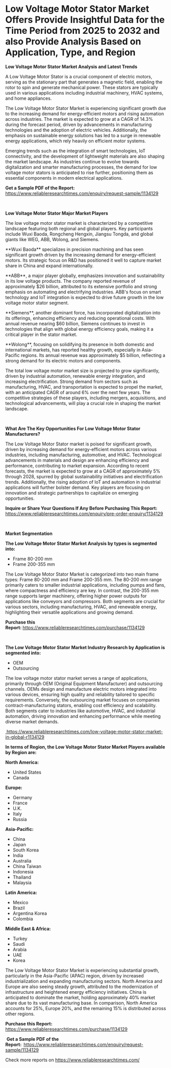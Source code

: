 <p><h1>Low Voltage Motor Stator Market Offers Provide Insightful Data for the Time Period from 2025 to 2032 and also Provide Analysis Based on Application, Type, and Region</h1></p><p><strong>Low Voltage Motor Stator Market Analysis and Latest Trends</strong></p>
<p><p>A Low Voltage Motor Stator is a crucial component of electric motors, serving as the stationary part that generates a magnetic field, enabling the rotor to spin and generate mechanical power. These stators are typically used in various applications including industrial machinery, HVAC systems, and home appliances. </p><p>The Low Voltage Motor Stator Market is experiencing significant growth due to the increasing demand for energy-efficient motors and rising automation across industries. The market is expected to grow at a CAGR of 14.3% during the forecast period, driven by advancements in manufacturing technologies and the adoption of electric vehicles. Additionally, the emphasis on sustainable energy solutions has led to a surge in renewable energy applications, which rely heavily on efficient motor systems.</p><p>Emerging trends such as the integration of smart technologies, IoT connectivity, and the development of lightweight materials are also shaping the market landscape. As industries continue to evolve towards digitalization and smarter manufacturing processes, the demand for low voltage motor stators is anticipated to rise further, positioning them as essential components in modern electrical applications.</p></p>
<p><strong>Get a Sample PDF of the Report:&nbsp;</strong> <a href="https://www.reliableresearchtimes.com/enquiry/request-sample/1134129?utm_campaign=2232&utm_medium=2&utm_source=Github&utm_content=ia&utm_term=25032025&utm_id=low-voltage-motor-stator">https://www.reliableresearchtimes.com/enquiry/request-sample/1134129</a></p>
<p>&nbsp;</p>
<p><strong>Low Voltage Motor Stator Major Market Players</strong></p>
<p><p>The low voltage motor stator market is characterized by a competitive landscape featuring both regional and global players. Key participants include Wuxi Baoda, Rongcheng Hengxin, Jiangsu Tongda, and global giants like WEG, ABB, Wolong, and Siemens. </p><p>**Wuxi Baoda** specializes in precision machining and has seen significant growth driven by the increasing demand for energy-efficient motors. Its strategic focus on R&D has positioned it well to capture market share in China and expand internationally. </p><p>**ABB**, a major player globally, emphasizes innovation and sustainability in its low voltage products. The company reported revenue of approximately $26 billion, attributed to its extensive portfolio and strong emphasis on automating and electrifying industries. ABB's focus on smart technology and IoT integration is expected to drive future growth in the low voltage motor stator segment.</p><p>**Siemens**, another dominant force, has incorporated digitalization into its offerings, enhancing efficiency and reducing operational costs. With annual revenue nearing $60 billion, Siemens continues to invest in technologies that align with global energy efficiency goals, making it a critical player in the stator market.</p><p>**Wolong**, focusing on solidifying its presence in both domestic and international markets, has reported healthy growth, especially in Asia-Pacific regions. Its annual revenue was approximately $5 billion, reflecting a strong demand for its electric motors and components.</p><p>The total low voltage motor market size is projected to grow significantly, driven by industrial automation, renewable energy integration, and increasing electrification. Strong demand from sectors such as manufacturing, HVAC, and transportation is expected to propel the market, with an anticipated CAGR of around 6% over the next few years. The competitive strategies of these players, including mergers, acquisitions, and technological advancements, will play a crucial role in shaping the market landscape.</p></p>
<p>&nbsp;</p>
<p><strong>What Are The Key Opportunities For Low Voltage Motor Stator Manufacturers?</strong></p>
<p><p>The Low Voltage Motor Stator market is poised for significant growth, driven by increasing demand for energy-efficient motors across various industries, including manufacturing, automotive, and HVAC. Technological advancements in materials and design are enhancing efficiency and performance, contributing to market expansion. According to recent forecasts, the market is expected to grow at a CAGR of approximately 5% through 2028, spurred by global sustainability initiatives and electrification trends. Additionally, the rising adoption of IoT and automation in industrial applications will further bolster demand. Key players are focusing on innovation and strategic partnerships to capitalize on emerging opportunities.</p></p>
<p><strong>Inquire or Share Your Questions If Any Before Purchasing This Report:</strong> <a href="https://www.reliableresearchtimes.com/enquiry/pre-order-enquiry/1134129?utm_campaign=2232&utm_medium=2&utm_source=Github&utm_content=ia&utm_term=25032025&utm_id=low-voltage-motor-stator">https://www.reliableresearchtimes.com/enquiry/pre-order-enquiry/1134129</a></p>
<p>&nbsp;</p>
<p><strong>Market Segmentation</strong></p>
<p><strong>The Low Voltage Motor Stator Market Analysis by types is segmented into:</strong></p>
<p><ul><li>Frame 80-200 mm</li><li>Frame 200-355 mm</li></ul></p>
<p><p>The Low Voltage Motor Stator Market is categorized into two main frame types: Frame 80-200 mm and Frame 200-355 mm. The 80-200 mm range primarily caters to smaller industrial applications, including pumps and fans, where compactness and efficiency are key. In contrast, the 200-355 mm range supports larger machinery, offering higher power outputs for applications like conveyors and compressors. Both segments are crucial for various sectors, including manufacturing, HVAC, and renewable energy, highlighting their versatile applications and growing demand.</p></p>
<p><strong>Purchase this Report:&nbsp;</strong><a href="https://www.reliableresearchtimes.com/purchase/1134129?utm_campaign=2232&utm_medium=2&utm_source=Github&utm_content=ia&utm_term=25032025&utm_id=low-voltage-motor-stator">https://www.reliableresearchtimes.com/purchase/1134129</a></p>
<p>&nbsp;</p>
<p><strong>The Low Voltage Motor Stator Market Industry Research by Application is segmented into:</strong></p>
<p><ul><li>OEM</li><li>Outsourcing</li></ul></p>
<p><p>The low voltage motor stator market serves a range of applications, primarily through OEM (Original Equipment Manufacturer) and outsourcing channels. OEMs design and manufacture electric motors integrated into various devices, ensuring high quality and reliability tailored to specific requirements. Conversely, the outsourcing market focuses on companies contract-manufacturing stators, enabling cost efficiency and scalability. Both segments cater to industries like automotive, HVAC, and industrial automation, driving innovation and enhancing performance while meeting diverse market demands.</p></p>
<p><a href="https://www.reliableresearchtimes.com/low-voltage-motor-stator-market-in-global-r1134129?utm_campaign=2232&utm_medium=2&utm_source=Github&utm_content=ia&utm_term=25032025&utm_id=low-voltage-motor-stator">&nbsp;https://www.reliableresearchtimes.com/low-voltage-motor-stator-market-in-global-r1134129</a></p>
<p><strong>In terms of Region, the Low Voltage Motor Stator Market Players available by Region are:</strong></p>
<p>
    <p> <strong> North America: </strong>
        <ul>
            <li>United States</li>
            <li>Canada</li>
        </ul>
        </p> 
    <p> <strong> Europe: </strong>
        <ul>
            <li>Germany</li>
            <li>France</li>
            <li>U.K.</li>
            <li>Italy</li>
            <li>Russia</li>
        </ul>
        </p> 
    <p> <strong> Asia-Pacific: </strong>
        <ul>
            <li>China</li>
            <li>Japan</li>
            <li>South Korea</li>
            <li>India</li>
            <li>Australia</li>
            <li>China Taiwan</li>
            <li>Indonesia</li>
            <li>Thailand</li>
            <li>Malaysia</li>
        </ul>
        </p> 
    <p> <strong> Latin America: </strong>
        <ul>
            <li>Mexico</li>
            <li>Brazil</li>
            <li>Argentina Korea</li>
            <li>Colombia</li>
        </ul>
        </p> 
    <p> <strong> Middle East & Africa: </strong>
        <ul>
            <li>Turkey</li>
            <li>Saudi</li>
            <li>Arabia</li>
            <li>UAE</li>
            <li>Korea</li>
        </ul>
    </p>
    </p>
<p><p>The Low Voltage Motor Stator Market is experiencing substantial growth, particularly in the Asia-Pacific (APAC) region, driven by increased industrialization and expanding manufacturing sectors. North America and Europe are also seeing steady growth, attributed to the modernization of infrastructure and heightened energy efficiency initiatives. China is anticipated to dominate the market, holding approximately 40% market share due to its vast manufacturing base. In comparison, North America accounts for 25%, Europe 20%, and the remaining 15% is distributed across other regions.</p></p>
<p><strong>Purchase this Report: </strong><a href="https://www.reliableresearchtimes.com/purchase/1134129?utm_campaign=2232&utm_medium=2&utm_source=Github&utm_content=ia&utm_term=25032025&utm_id=low-voltage-motor-stator">https://www.reliableresearchtimes.com/purchase/1134129</a></p>
<p>&nbsp;<strong>Get a Sample PDF of the Report:&nbsp;&nbsp;</strong><a href="https://www.reliableresearchtimes.com/enquiry/request-sample/1134129?utm_campaign=2232&utm_medium=2&utm_source=Github&utm_content=ia&utm_term=25032025&utm_id=low-voltage-motor-stator">https://www.reliableresearchtimes.com/enquiry/request-sample/1134129</a></p>
<p><strong></strong></p>
<p>Check more reports on <a href="https://www.reliableresearchtimes.com/?utm_campaign=2232&utm_medium=2&utm_source=Github&utm_content=ia&utm_term=25032025&utm_id=low-voltage-motor-stator">https://www.reliableresearchtimes.com/</a></p>